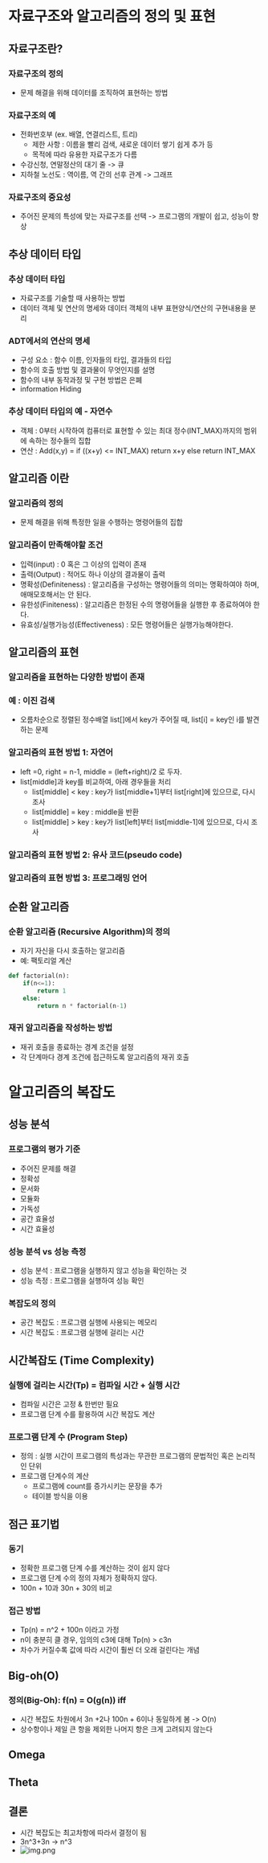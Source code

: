 # 자료구조와 알고리즘의 정의 및 표현
## 자료구조란?
### 자료구조의 정의
* 문제 해결을 위해 데이터를 조직하여 표현하는 방법
### 자료구조의 예
* 전화번호부 (ex. 배열, 연결리스트, 트리)
  * 제한 사항 : 이름을 빨리 검색, 새로운 데이터 쌓기 쉽게 추가 등
  * 목적에 따라 유용한 자료구조가 다름
* 수강신청, 연말정산의 대기 줄 -> 큐
* 지하철 노선도 : 역이름, 역 간의 선후 관계 -> 그래프
### 자료구조의 중요성
* 주어진 문제의 특성에 맞는 자료구조를 선택 -> 프로그램의 개발이 쉽고, 성능이 향상

## 추상 데이터 타입
### 추상 데이터 타입
* 자료구조를 기술할 때 사용하는 방법
* 데이터 객체 및 연산의 명세와 데이터 객체의 내부 표현양식/연산의 구현내용을 분리
### ADT에서의 연산의 명세
* 구성 요소 : 함수 이름, 인자들의 타입, 결과들의 타입
* 함수의 호출 방법 및 결과물이 무엇인지를 설명
* 함수의 내부 동작과정 및 구현 방법은 은폐
* information Hiding
### 추상 데이터 타입의 예 - 자연수
* 객체 : 0부터 시작하여 컴퓨터로 표현할 수 있는 최대 정수(INT_MAX)까지의 범위에 속하는 정수들의 집합
* 연산 : Add(x,y) = if ((x+y) <= INT_MAX) return x+y else return INT_MAX
## 알고리즘 이란
### 알고리즘의 정의
* 문제 해결을 위해 특정한 일을 수행하는 명령어들의 집합
### 알고리즘이 만족해야할 조건
* 입력(input) : 0 혹은 그 이상의 입력이 존재
* 출력(Output) : 적어도 하나 이상의 결과물이 출력
* 명확성(Definiteness) : 알고리즘을 구성하는 명령어들의 의미는 명확하여야 하며, 애매모호해서는 안 된다.
* 유한성(Finiteness) : 알고리즘은 한정된 수의 명령어들을 실행한 후 종료하여야 한다.
* 유효성/실행가능성(Effectiveness) : 모든 명령어들은 실행가능해야한다.
## 알고리즘의 표현
### 알고리즘을 표현하는 다양한 방법이 존재
### 예 : 이진 검색
* 오름차순으로 정렬된 정수배열 list[]에서 key가 주어질 때, list[i] = key인 i를 발견하는 문제
### 알고리즘의 표현 방법 1: 자연어
* left =0, right = n-1, middle = (left+right)/2 로 두자.
* list[middle]과 key를 비교하여, 아래 경우들을 처리
  * list[middle] < key : key가 list[middle+1]부터 list[right]에 있으므로, 다시 조사
  * list[middle] = key : middle을 반환
  * list[middle] > key : key가 list[left]부터 list[middle-1]에 있으므로, 다시 조사
### 알고리즘의 표현 방법 2: 유사 코드(pseudo code)
### 알고리즘의 표현 방법 3: 프로그래밍 언어
## 순환 알고리즘
### 순환 알고리즘 (Recursive Algorithm)의 정의
* 자기 자신을 다시 호출하는 알고리즘
* 예: 팩토리얼 계산
```python
def factorial(n):
    if(n<=1):
        return 1
    else:
        return n * factorial(n-1)
```
### 재귀 알고리즘을 작성하는 방법
* 재귀 호출을 종료하는 경계 조건을 설정
* 각 단계마다 경계 조건에 접근하도록 알고리즘의 재귀 호출
# 알고리즘의 복잡도
## 성능 분석
### 프로그램의 평가 기준
* 주어진 문제를 해결
* 정확성
* 문서화
* 모듈화
* 가독성
* 공간 효율성
* 시간 효율성
### 성능 분석 vs 성능 측정
* 성능 분석 : 프로그램을 실행하지 않고 성능을 확인하는 것
* 성능 측정 : 프로그램을 실행하여 성능 확인
### 복잡도의 정의
* 공간 복잡도 : 프로그램 실행에 사용되는 메모리
* 시간 복잡도 : 프로그램 실행에 걸리는 시간
## 시간복잡도 (Time Complexity)
### 실행에 걸리는 시간(Tp) = 컴파일 시간 + 실행 시간
* 컴파일 시간은 고정 & 한번만 필요
* 프로그램 단계 수를 활용하여 시간 복잡도 계산
### 프로그램 단계 수 (Program Step)
* 정의 : 실행 시간이 프로그램의 특성과는 무관한 프로그램의 문법적인 혹은 논리적인 단위
* 프로그램 단계수의 계산
  * 프로그램에 count를 증가시키는 문장을 추가
  * 테이블 방식을 이용
## 점근 표기법
### 동기
* 정확한 프로그램 단계 수를 계산하는 것이 쉽지 않다
* 프로그램 단계 수의 정의 자체가 정확하지 않다.
* 100n + 10과 30n + 30의 비교
### 접근 방법
* Tp(n) = n^2 + 100n 이라고 가정
* n이 충분히 클 경우, 임의의 c3에 대해 Tp(n) > c3n
* 차수가 커질수록 값에 따라 시간이 훨씬 더 오래 걸린다는 개념
## Big-oh(O)
### 정의(Big-Oh): f(n) = O(g(n)) iff
* 시간 복잡도 차원에서 3n +2나 100n + 6이나 동일하게 봄 -> O(n)
* 상수항이나 제일 큰 항을 제외한 나머지 항은 크게 고려되지 않는다
## Omega
## Theta
## 결론
* 시간 복잡도는 최고차항에 따라서 결정이 됨
* 3n^3+3n -> n^3
* ![img.png](img/ds1.png)